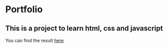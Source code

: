 # Portfolio

## This is a project to learn html, css and javascript

You can find the result [here](fe-cc-portfolio.surge.sh/)